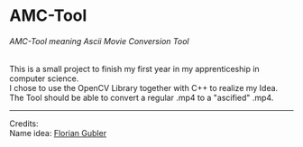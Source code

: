 # AMC-Tool
###### AMC-Tool meaning Ascii Movie Conversion Tool

This is a small project to finish my first year in my apprenticeship in computer science. <br>
I chose to use the OpenCV Library together with C++ to realize my Idea.<br>
The Tool should be able to convert a regular .mp4 to a "ascified" .mp4.<br>

-----------------------------------------------------------------
Credits: <br>
Name idea: [Florian Gubler](https://github.com/FlorianGubler)
